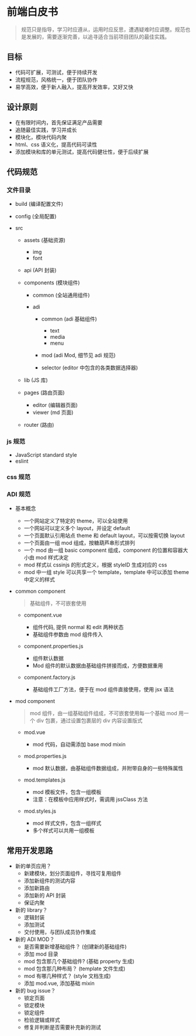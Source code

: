 # 前端白皮书

> 规范只是指导，学习时应遵从，运用时应反思，遭遇疑难时应调整。规范也是发展的，需要逐渐完善，以追寻适合当前项目团队的最佳实践。

## 目标

* 代码可扩展，可测试，便于持续开发
* 流程规范，风格统一，便于团队协作
* 易学高效，便于新人融入，提高开发效率，又好又快

## 设计原则

* 在有限时间内，首先保证满足产品需要
* 追随最佳实践，学习并成长
* 模块化，模块代码内聚
* html、css 语义化，提高代码可读性
* 添加模块和库的单元测试，提高代码健壮性，便于后续扩展

## 代码规范

### 文件目录

* build (编译配置文件)
* config (全局配置)
* src

  * assets (基础资源)
    * img
    * font
  * api (API 封装)
  * components (模块组件)

    * common (全站通用组件)

    * adi

      * common (adi 基础组件)

        * text
        * media
        * menu

      * mod (adi Mod, 细节见 adi 规范)

      * selector (editor 中包含的各类数据选择器)

  * lib (JS 库)
  * pages (路由页面)

    * editor (编辑器页面)
    * viewer (md 页面)

  * router (路由)

### js 规范

* JavaScript standard style
* eslint

### css 规范

### ADI 规范

* 基本概念

  * 一个网站定义了特定的 theme，可以全站使用
  * 一个网站可以定义多个 layout，并设定 default
  * 一个页面默认引用站点 theme 和 default layout，可以按需切换 layout
  * 一个页面由一组 mod 组成，按糖葫芦串形式排列
  * 一个 mod 由一组 basic component 组成，component 的位置和容器大小由 mod 样式决定
  * mod 样式以 cssinjs 的形式定义，根据 styleID 生成对应的 css
  * mod 中一组 style 可以共享一个 template，template 中可以添加 theme 中定义的样式

* common component

  > 基础组件，不可嵌套使用

  * component.vue

    * 组件代码, 提供 normal 和 edit 两种状态
    * 基础组件参数由 mod 组件传入

  * component.properties.js

    * 组件默认数据
    * Mod 组件的默认数据由基础组件拼接而成，方便数据重用

  * component.factory.js

    * 基础组件工厂方法，便于在 mod 组件直接使用，使用 jsx 语法

* mod component

  > mod 组件，由一组基础组件组成，不可嵌套使用每一个基础 mod 用一个 div 包裹，通过设置包裹层的 div 内容设置版式

  * mod.vue

    * mod 代码，自动需添加 base mod mixin

  * mod.properties.js

    * mod 默认数据，由基础组件数据组成，并附带自身的一些特殊属性

  * mod.templates.js

    * mod 模板文件，包含一组模板
    * 注意：在模板中应用样式时，需调用 jssClass 方法

  * mod.styles.js

    * mod 样式文件，包含一组样式
    * 多个样式可以共用一组模板

## 常用开发思路

* 新的单页应用？
  * 新建模块，划分页面组件，寻找可复用组件
  * 添加新组件的测试内容
  * 添加新路由
  * 添加新的 API 封装
  * 保证内聚
* 新的 library？
  * 逻辑封装
  * 添加测试
  * 交付使用，与团队成员协作集成
* 新的 ADI MOD？
  * 是否需要新增基础组件？ (创建新的基础组件)
  * 添加 mod 目录
  * mod 包含那几个基础组件? (基础 property 生成)
  * mod 包含那几种布局？ (template 文件生成)
  * mod 有哪几种样式？ (style 文档生成)
  * 添加 mod.vue, 添加基础 mixin
* 新的 bug issue？
  * 锁定页面
  * 锁定模块
  * 锁定组件
  * 检验逻辑或样式
  * 修复并判断是否需要补充新的测试
